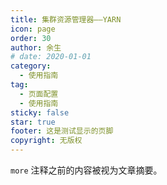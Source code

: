 ```yaml
---
title: 集群资源管理器——YARN
icon: page
order: 30
author: 余生
# date: 2020-01-01
category:
  - 使用指南
tag:
  - 页面配置
  - 使用指南
sticky: false
star: true
footer: 这是测试显示的页脚
copyright: 无版权
---
```


`more` 注释之前的内容被视为文章摘要。

<!-- more -->